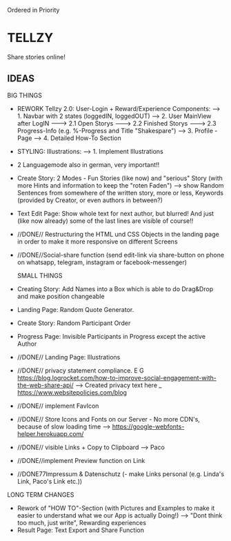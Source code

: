 Ordered in Priority

# TELLZY

Share stories online!

## IDEAS

BIG THINGS

-   REWORK Tellzy 2.0: User-Login + Reward/Experience
    Components:
    --> 1. Navbar with 2 states (loggedIN, loggedOUT)
    --> 2. User MainView after LogIN
    ---> 2.1 Open Storys
    ---> 2.2 Finished Storys
    ---> 2.3 Progress-Info (e.g. %-Progress and Title "Shakespare")
    --> 3. Profile - Page
    --> 4. Detailed How-To Section
-   STYLING:
    Illustrations:
    --> 1. Implement Illustrations
-   2 Languagemode also in german, very important!!
-   Create Story: 2 Modes - Fun Stories (like now) and "serious" Story (with more Hints and information to keep the "roten Faden")
    --> show Random Sentences from somewhere of the written story, more or less, Keywords (provided by Creator, or even authors in between?)
-   Text Edit Page: Show whole text for next author, but blurred! And just (like now already) some of the last lines are visible of course!!
-   //DONE// Restructuring the HTML und CSS Objects in the landing page in order to make it more responsive on different Screens
-   //DONE//Social-share function (send edit-link via share-button on phone on whatsapp, telegram, instagram or facebook-messenger)

    SMALL THINGS

-   Creating Story: Add Names into a Box which is able to do Drag&Drop and make position changeable
-   Landing Page: Random Quote Generator.
-   Create Story: Random Participant Order
-   Progress Page: Invisible Participants in Progress except the active Author
-   //DONE// Landing Page: Illustrations
-   //DONE// privacy statement compliance. E G https://blog.logrocket.com/how-to-improve-social-engagement-with-the-web-share-api/ --> Created privacy text here \_ https://www.websitepolicies.com/blog
-   //DONE// implement FavIcon
-   //DONE// Store Icons and Fonts on our Server - No more CDN's, because of slow loading time --> https://google-webfonts-helper.herokuapp.com/
-   //DONE// visible Links + Copy to Clipboard --> Paco
-   //DONE//implement Preview function on Link
-   //DONE77Impressum & Datenschutz
    (- make Links personal (e.g. Linda's Link, Paco's Link etc.))

LONG TERM CHANGES

-   Rework of "HOW TO"-Section (with Pictures and Examples to make it easier to understand what we our App is actually Doing!)
    --> "Dont think too much, just write", Rewarding experiences
-   Result Page: Text Export and Share Function

